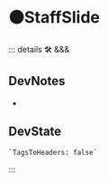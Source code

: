 # 🟠<moto>StaffSlide</moto>

::: details 🛠 <dev>&&&</dev>

## DevNotes

-

## DevState

```py
`TagsToHeaders: false`
```

:::
